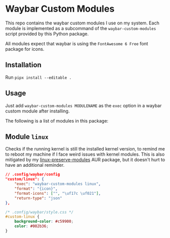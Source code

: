 # Waybar Custom Modules

This repo contains the waybar custom modules I use on my system. Each module is
implemented as a subcommand of the `waybar-custom-modules` script provided by
this Python package.

All modules expect that waybar is using the `FontAwesome 6 Free` font package
for icons.

## Installation

Run `pipx install --editable .`

## Usage

Just add `waybar-custom-modules MODULENAME` as the `exec` option in a waybar
custom module after installing.

The following is a list of modules in this package:

## Module `linux`

Checks if the running kernel is still the installed kernel version, to remind
me to reboot my machine if I face weird issues with kernel modules. This is
also mitigated by my
[linux-preserve-modules](https://aur.archlinux.org/packages/linux-preserve-modules)
AUR package, but it doesn't hurt to have an additional reminder.

```json
// .config/waybar/config
"custom/linux": {
    "exec": "waybar-custom-modules linux",
    "format": "{icon}",
    "format-icons": ["", "\uf17c \uf021"],
    "return-type": "json"
},
```

```css
/* .config/waybar/style.css */
#custom-linux {
    background-color: #c59900;
    color: #002b36;
}
```
